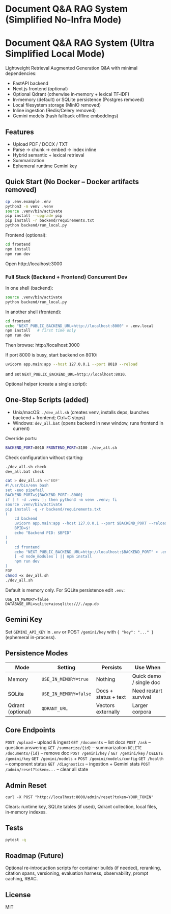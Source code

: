 # Document Q&A RAG System (Simplified No-Infra Mode)
# Document Q&A RAG System (Ultra Simplified Local Mode)

Lightweight Retrieval Augmented Generation Q&A with minimal dependencies:
* FastAPI backend
* Next.js frontend (optional)
* Optional Qdrant (otherwise in‑memory + lexical TF‑IDF)
* In‑memory (default) or SQLite persistence (Postgres removed)
* Local filesystem storage (MinIO removed)
* Inline ingestion (Redis/Celery removed)
* Gemini models (hash fallback offline embeddings)

## Features
* Upload PDF / DOCX / TXT
* Parse → chunk → embed → index inline
* Hybrid semantic + lexical retrieval
* Summarization
* Ephemeral runtime Gemini key

## Quick Start (No Docker – Docker artifacts removed)
```bash
cp .env.example .env
python3 -m venv .venv
source .venv/bin/activate
pip install --upgrade pip
pip install -r backend/requirements.txt
python backend/run_local.py
```
Frontend (optional):
```bash
cd frontend
npm install
npm run dev
```
Open http://localhost:3000

### Full Stack (Backend + Frontend) Concurrent Dev
In one shell (backend):
```bash
source .venv/bin/activate
python backend/run_local.py
```
In another shell (frontend):
```bash
cd frontend
echo "NEXT_PUBLIC_BACKEND_URL=http://localhost:8000" > .env.local
npm install   # first time only
npm run dev
```
Then browse: http://localhost:3000

If port 8000 is busy, start backend on 8010:
```bash
uvicorn app.main:app --host 127.0.0.1 --port 8010 --reload
```
and set `NEXT_PUBLIC_BACKEND_URL=http://localhost:8010`.

Optional helper (create a single script):
## One-Step Scripts (added)
* Unix/macOS: `./dev_all.sh` (creates venv, installs deps, launches backend + frontend; Ctrl+C stops)
* Windows: `dev_all.bat` (opens backend in new window, runs frontend in current)

Override ports:
```bash
BACKEND_PORT=8010 FRONTEND_PORT=3100 ./dev_all.sh
```
Check configuration without starting:
```bash
./dev_all.sh check
dev_all.bat check
```
```bash
cat > dev_all.sh <<'EOF'
#!/usr/bin/env bash
set -euo pipefail
BACKEND_PORT=${BACKEND_PORT:-8000}
if [ ! -d .venv ]; then python3 -m venv .venv; fi
source .venv/bin/activate
pip install -q -r backend/requirements.txt
(
	cd backend
	uvicorn app.main:app --host 127.0.0.1 --port $BACKEND_PORT --reload &
	BPID=$!
	echo "Backend PID: $BPID"
)
(
	cd frontend
	echo "NEXT_PUBLIC_BACKEND_URL=http://localhost:$BACKEND_PORT" > .env.local
	[ -d node_modules ] || npm install
	npm run dev
)
EOF
chmod +x dev_all.sh
./dev_all.sh
```

Default is memory only. For SQLite persistence edit `.env`:
```
USE_IN_MEMORY=false
DATABASE_URL=sqlite+aiosqlite:///./app.db
```

## Gemini Key
Set `GEMINI_API_KEY` in `.env` or POST `/gemini/key` with `{ "key": "..." }` (ephemeral in-process).

## Persistence Modes
| Mode | Setting | Persists | Use When |
|------|---------|----------|----------|
| Memory | `USE_IN_MEMORY=true` | Nothing | Quick demo / single doc |
| SQLite | `USE_IN_MEMORY=false` | Docs + status + text | Need restart survival |
| Qdrant (optional) | `QDRANT_URL` | Vectors externally | Larger corpora |

## Core Endpoints
`POST /upload` – upload & ingest
`GET /documents` – list docs
`POST /ask` – question answering
`GET /summarize/{id}` – summarization
`DELETE /documents/{id}` – remove doc
`POST /gemini/key` / `GET /gemini/key` / `DELETE /gemini/key`
`GET /gemini/models` + `POST /gemini/models/config`
`GET /health` – component status
`GET /diagnostics` – ingestion + Gemini stats
`POST /admin/reset?token=...` – clear all state

## Admin Reset
```
curl -X POST "http://localhost:8000/admin/reset?token=YOUR_TOKEN"
```
Clears: runtime key, SQLite tables (if used), Qdrant collection, local files, in‑memory indexes.

## Tests
```bash
pytest -q
```

## Roadmap (Future)
Optional re-introduction scripts for container builds (if needed), reranking, citation spans, versioning, evaluation harness, observability, prompt caching, RBAC.

## License
MIT
